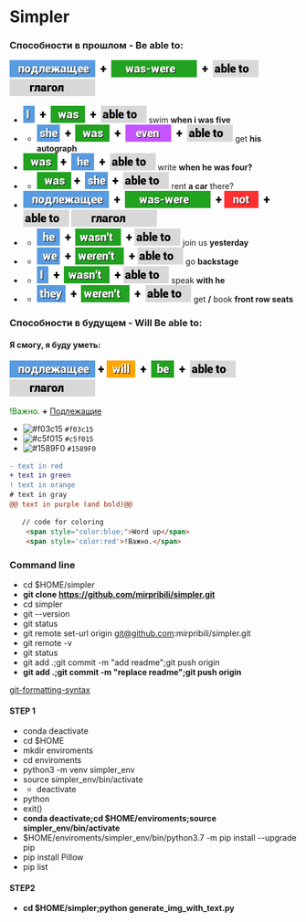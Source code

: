 # Simpler

### Cпособности в прошлом - Be able to:
<img src="i\подлежащее.png"> <img src="i\+.png"> <img src="i\was-were.png"> <img src="i\+.png"> <img src="i\able to.png"> <img src="i\глагол.png">
- <img src="i\I.png"> <img src="i\+.png"> <img src="i\was.png"> <img src="i\+.png"> <img src="i\able to.png"> swim **when i was five**
- - <img src="i\she.png"> <img src="i\+.png">
<img src="i\was.png"> <img src="i\+.png"> <img src="i\even.png"> <img src="i\+.png">
 <img src="i\able to.png"> get **his autograph**
- <img src="i\was.png"><img src="i\+.png"> <img src="i\he.png"> <img src="i\+.png"> <img src="i\able to.png"> write **when he was four?**
- - <img src="i\was.png"><img src="i\+.png"> <img src="i\she.png"> <img src="i\+.png"> <img src="i\able to.png"> rent **a car** there?
- <img src="i\подлежащее.png"> <img src="i\+.png"> <img src="i\was-were.png"> <img src="i\+.png"><img src="i\not.png"> <img src="i\+.png"><img src="i\able to.png"> <img src="i\глагол.png">
- - <img src="i\he.png"> <img src="i\+.png"> <img src="i\wasn't.png"> <img src="i\+.png"><img src="i\able to.png"> join us **yesterday**
- - <img src="i\we.png"> <img src="i\+.png"> <img src="i\weren't.png"> <img src="i\+.png"><img src="i\able to.png"> go **backstage**
- - <img src="i\I.png"> <img src="i\+.png"> <img src="i\wasn't.png"> <img src="i\+.png"><img src="i\able to.png"> speak **with he**
- - <img src="i\they.png"> <img src="i\+.png"> <img src="i\weren't.png"> <img src="i\+.png"> <img src="i\able to.png"> get **/** book **front row seats**

### Cпособности в будущем - Will Be able to:
#### Я смогу, я буду уметь:
<img src="i\подлежащее.png"><img src="i\+.png"><img src="i\will.png"> <img src="i\+.png"> <img src="i\be.png"> <img src="i\+.png"> <img src="i\able to.png"> <img src="i\глагол.png">



 <span style='color:green'>!Важно.</span> **+** [Подлежащие]()



- ![#f03c15](https://via.placeholder.com/15/f03c15/000000?text=+) `#f03c15`
- ![#c5f015](https://via.placeholder.com/15/c5f015/000000?text=+) `#c5f015`
- ![#1589F0](https://via.placeholder.com/15/1589F0/000000?text=+) `#1589F0`

```diff
- text in red
+ text in green
! text in orange
# text in gray
@@ text in purple (and bold)@@
```

```html
   // code for coloring
   	<span style="color:blue;">Word up</span>
	<span style='color:red'>!Важно.</span> 
```

### Command line

- cd $HOME/simpler
- **git clone https://github.com/mirpribili/simpler.git**
- cd simpler
- git --version
- git status
- git remote set-url origin git@github.com:mirpribili/simpler.git
- git remote -v
- git status
- git add .;git commit -m "add readme";git push origin
- **git add .;git commit -m "replace readme";git push origin**

[git-formatting-syntax](https://docs.github.com/en/free-pro-team@latest/github/writing-on-github/basic-writing-and-formatting-syntax)


#### STEP 1

- conda deactivate
- cd $HOME
- mkdir enviroments
- cd enviroments
- python3 -m venv simpler_env
- source simpler_env/bin/activate
- - deactivate
- python
- exit()
- **conda deactivate;cd $HOME/enviroments;source simpler_env/bin/activate**
- $HOME/enviroments/simpler_env/bin/python3.7 -m pip install --upgrade pip
- pip install Pillow
- pip list

#### STEP2
- **cd $HOME/simpler;python generate_img_with_text.py**

